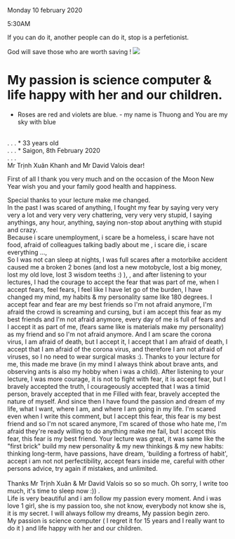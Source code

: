 Monday 10 february 2020

5:30AM

If you can do it, another people can do it, stop is a perfetionist.

God will save those who are worth saving !
<image src="https://user-images.githubusercontent.com/60815446/74112627-de1dd800-4bd0-11ea-8cf1-0093423675cc.jpg">





# My passion is science computer & life happy with her and our children.

* Roses are red and violets are blue. - my name is Thuong and You are my sky with blue

<br>
.
.
.
* 33 years old <br>
.
.
.
* Saigon, 8th February 2020 <br>
.
.
.
<br>
Mr Trịnh Xuân Khanh and Mr David Valois dear! <br>

First of all I thank you very much and on the occasion of the Moon New Year wish you and your family good health and happiness.<br>

Special thanks to your lecture make me changed.
 <br>
In the past I was scared of anything, I fought my fear by saying very very very a lot and very very very chattering, very very very stupid, I saying anythings, any hour, anything, saying non-stop about anything with stupid and crazy.
<br>
Because i scare unemployment, i scare be a homeless, i scare have not food, afraid of colleagues talking badly about me , i scare die,  i scare everything ..., 
<br>
So I was not can sleep at nights, I was full scares after a motorbike accident caused me a broken 2 bones (and lost a new motobycle, lost a big money, lost my old love, lost 3 wisdom teeths :) ),  , and after listening to your lectures, I had the courage to accept the fear that was part of me, when I accept fears, feel fears, I feel like I have let go of the burden, I have changed my mind, my habits & my personality same like 180 degrees.  I accept fear and fear are my best friends so I'm not afraid anymore, I'm afraid the crowd is screaming and cursing, but i am accept this fear as my best friends and I'm not afraid anymore, every day of me is full of  fears and I accept it as part of me, (fears same like is materials make my personality) as my friend and so I'm not afraid anymore.  And I am scare the corona virus, I am afraid of death, but I accept it, I accept that I am afraid of death, I accept that I am afraid of the corona virus, and therefore I am not afraid of viruses, so I no need to wear surgical masks :).  Thanks to your lecture for me, this made me brave (in my mind I always think about brave ants, and observing ants is also my hobby when i was a child).  After listening to your lecture, I was more courage, it is not to fight with fear, it is accept fear, but I bravely accepted the truth, I courageously accepted that I was a timid person, bravely accepted that in me  Filled with fear, bravely accepted the nature of myself.  And since then I have found the passion and dream of my life, what I want, where I am, and where I am going in my life.  I'm scared even when I write this comment, but I accept this fear, this fear is my best friend and so I'm not scared anymore, I'm scared of those who hate me, I'm afraid they're ready  willing to do anything make me fail, but I accept this fear, this fear is my best friend.  Your lecture was great, it was same like the "first brick" build my new personality & my new thinkings & my new habits: thinking long-term, have passions, have dream, 'building a fortress of habit', accept i am not not perfectibility, accept fears inside me, careful with other persons advice, try again if mistakes, and unlimited.  
<br>
Thanks Mr Trịnh Xuân  & Mr David Valois so so so much. Oh sorry, I write too much, it's time to sleep now :)) . 
<br>
Life is very beautiful and i am follow my passion every moment. And i was love 1 girl, she is my passion too, she not know, everybody not know she is, it is my secret. I will always follow my dreams, My passion begin zero. 
<br>
My passion is science computer ( I regret it for 15 years and I really want to do it ) and life happy with her and our children.
